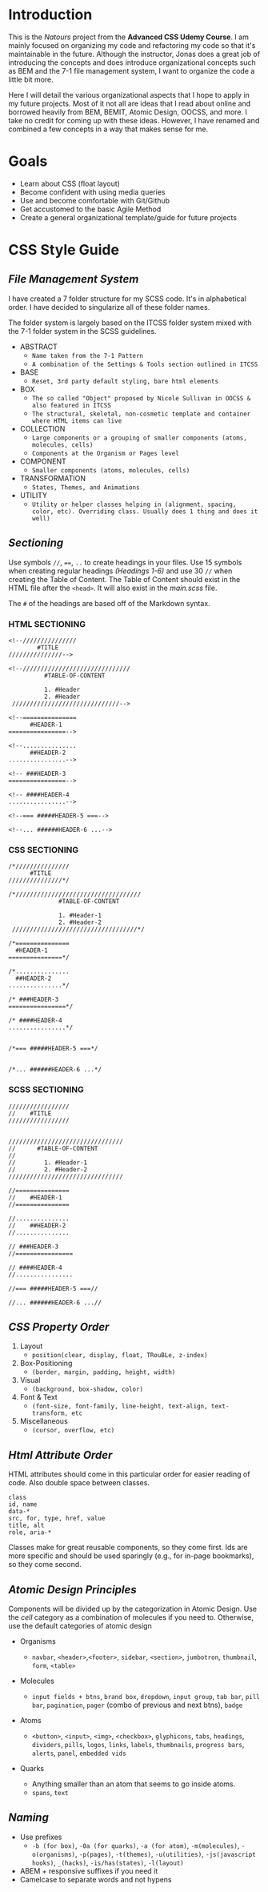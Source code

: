 # Introduction
This is the *Natours* project from the **Advanced CSS Udemy Course**. I am mainly focused on organizing my code and refactoring my code so that it's maintainable in the future. Although the instructor, Jonas does a great job of introducing the concepts and does introduce organizational concepts such as BEM and the 7-1 file management system, I want to organize the code a little bit more.

Here I will detail the various organizational aspects that I hope to apply in my future projects. Most of it not all are ideas that I read about online and borrowed heavily from BEM, BEMIT, Atomic Design, OOCSS, and more. I take no credit for coming up with these ideas. However, I have renamed and combined a few concepts in a way that makes sense for me.

# Goals
+ Learn about CSS (float layout)
+ Become confident with using media queries
+ Use and become comfortable with Git/Github
+ Get accustomed to the basic Agile Method
+ Create a general organizational template/guide for future projects

# CSS Style Guide

## *File Management System*
I have created a 7 folder structure for my SCSS code. It's in alphabetical order. I have decided to singularize all of these folder names.

The folder system is largely based on the ITCSS folder system mixed with the 7-1 folder system in the SCSS guidelines.

+ ABSTRACT
  - `Name taken from the 7-1 Pattern`
  - `A combination of the Settings & Tools section outlined in ITCSS`
+ BASE
  - `Reset, 3rd party default styling, bare html elements`
+ BOX
  - `The so called "Object" proposed by Nicole Sullivan in OOCSS & also featured in ITCSS`
  - `The structural, skeletal, non-cosmetic template and container where HTML items can live`
+ COLLECTION
  - `Large components or a grouping of smaller components (atoms, molecules, cells)`
  - `Components at the Organism or Pages level`
+ COMPONENT
  - `Smaller components (atoms, molecules, cells)`
+ TRANSFORMATION 
  - `States, Themes, and Animations`
+ UTILITY
  - `Utility or helper classes helping in (alignment, spacing, color, etc). Overriding class. Usually does 1 thing and does it well)`


## *Sectioning*
Use symbols `//`, `==`, `..` to create headings in your files. Use 15 symbols when creating regular headings *(Headings 1-6)* and use 30 `//` when creating the Table of Content. The Table of Content should exist in the HTML file after the `<head>`. It will also exist in the _main.scss_ file.

The `#` of the headings are based off of the Markdown syntax.

### HTML SECTIONING
    <!--///////////////
            #TITLE
    ///////////////-->

    <!--//////////////////////////////
              #TABLE-OF-CONTENT

              1. #Header
              2. #Header
     //////////////////////////////-->

    <!--===============
          #HEADER-1
    ================-->

    <!--...............
          ##HEADER-2
    ................-->

    <!-- ###HEADER-3
    ================-->

    <!-- ####HEADER-4
    ................-->

    <!--=== #####HEADER-5 ===-->

    <!--... ######HEADER-6 ...-->

### CSS SECTIONING

    /*///////////////
          #TITLE
    ///////////////*/

    /*///////////////////////////////////
                  #TABLE-OF-CONTENT

                  1. #Header-1
                  2. #Header-2
     ///////////////////////////////////*/

    /*===============
      #HEADER-1
    ===============*/

    /*...............
      ##HEADER-2
    ...............*/

    /* ###HEADER-3
    ================*/

    /* ####HEADER-4
    ................*/


    /*=== #####HEADER-5 ===*/


    /*... ######HEADER-6 ...*/

### SCSS SECTIONING

    /////////////////
    //    #TITLE
    /////////////////


    ////////////////////////////////
    //      #TABLE-OF-CONTENT
    //
    //        1. #Header-1
    //        2. #Header-2
    ////////////////////////////////

    //===============
    //    #HEADER-1
    //===============

    //...............
    //    ##HEADER-2
    //...............

    // ###HEADER-3
    //================

    // ####HEADER-4
    //................

    //=== #####HEADER-5 ===//

    //... ######HEADER-6 ...//


## *CSS Property Order*

1. Layout
   - `position(clear, display, float, TRouBLe, z-index)`
2. Box-Positioning
   - `(border, margin, padding, height, width)`
3. Visual
   - `(background, box-shadow, color)`
4. Font & Text
   - `(font-size, font-family, line-height, text-align, text-transform, etc`
5. Miscellaneous
   - `(cursor, overflow, etc)`

## *Html Attribute Order*

HTML attributes should come in this particular order for easier reading of code. Also double space between classes.

    class
    id, name
    data-*
    src, for, type, href, value
    title, alt
    role, aria-*

Classes make for great reusable components, so they come first. Ids are more specific and should be used sparingly (e.g., for in-page bookmarks), so they come second.

## *Atomic Design Principles*
Components will be divided up by the categorization in Atomic Design. Use the *cell* category as a combination of molecules if you need to. Otherwise, use the default categories of atomic design

+ Organisms 
    - `navbar`, `<header>`,`<footer>`, `sidebar`, `<section>`, `jumbotron`, `thumbnail`, `form`, `<table>`  

+ Molecules
    - `input fields + btns`, `brand box`, `dropdown`, `input group`, `tab bar`, `pill bar`, `pagination`, `pager` (combo of previous and next btns), `badge`

+ Atoms 
    - `<button>`, `<input>`, `<img>`, `<checkbox>`, `glyphicons`, `tabs`, `headings`, `dividers`, `pills`, `logos`, `links`, `labels`, `thumbnails`, `progress bars`, `alerts`, `panel`, `embedded vids`
    
+ Quarks
  - Anything smaller than an atom that seems to go inside atoms. 
  - `spans`, `text`

## *Naming*
- Use prefixes 
    * `-b (for box)`, `-0a (for quarks)`, `-a (for atom)`, `-m(molecules)`, `-o(organisms)`, `-p(pages)`, `-t(themes)`, `-u(utilities)`, `-js(javascript hooks)`, `_(hacks)`, `-is/has(states)`, `-l(layout)`
- ABEM + responsive suffixes if you need it 
- Camelcase to separate words and not hypens
